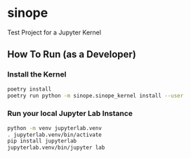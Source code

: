 # sinope
Test Project for a Jupyter Kernel

## How To Run (as a Developer)

### Install the Kernel
```bash
poetry install
poetry run python -m sinope.sinope_kernel install --user
```

### Run your local Jupyter Lab Instance
```bash
python -m venv jupyterlab.venv
. jupyterlab.venv/bin/activate
pip install jupyterlab
jupyterlab.venv/bin/jupyter lab
```
